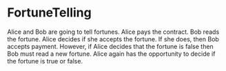 # FortuneTelling
Alice and Bob are going to tell fortunes. Alice pays the contract. Bob reads the fortune. Alice decides if she accepts the fortune. If she does, then Bob accepts payment. However, if Alice decides that the fortune is false then Bob must read a new fortune. Alice again has the opportunity to decide if the fortune is true or false.
